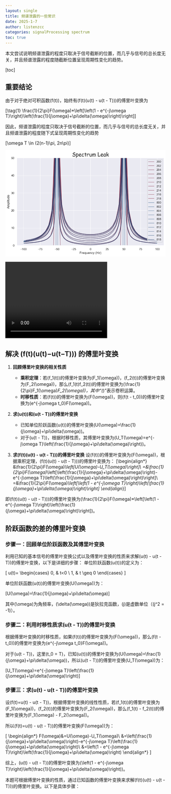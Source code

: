 ```yaml
---
layout: single
title: 频谱泄露的一些常识
date: 2025-1-7
author: listenzcc
categories: signalProcessing spectrum
toc: true
---
```

本文尝试说明频谱泄露的程度只取决于信号截断的位置，而几乎与信号的总长度无关，并且频谱泄露的程度随截断位置呈现周期性变化的趋势。

[toc]

## 重要结论

由于对于绝对可积函数\(f(t)\)，始终有\(f(t)(u(t) - u(t - T))\)的傅里叶变换为

\[\tag{1} \frac{1}{2\pi}F(\omega)*\left[\left(1 - e^{-j\omega T}\right)\left(\frac{1}{j\omega}+\pi\delta(\omega)\right)\right]\]

因此，频谱泄露的程度只取决于信号截断的位置，而几乎与信号的总长度无关，并且频谱泄露的程度随下式呈现周期性变化的趋势

\[\omega T \in (2(n-1)\pi, 2n\pi)\]

![spectrum_leak_pic1](/assets/signal-process/spectrum_leak_pic1.png)

<video width="320" height="240" controls>
  <source src="/assets/signal-process/SpectrumLeak.mp4" type="video/mp4">
</video>

## 解决 \(f(t)(u(t)−u(t−T))\) 的傅里叶变换

1. **回顾傅里叶变换的相关性质**
    - **乘积定理**：若\(f_1(t)\)的傅里叶变换为\(F_1(\omega)\)，\(f_2(t)\)的傅里叶变换为\(F_2(\omega)\)，那么\(f_1(t)f_2(t)\)的傅里叶变换为\(\frac{1}{2\pi}F_1(\omega)*F_2(\omega)\)，其中“\(*\)”表示卷积运算。
    - **时移性质**：若\(f(t)\)的傅里叶变换为\(F(\omega)\)，则\(f(t - t_0)\)的傅里叶变换为\(e^{-j\omega t_0}F(\omega)\)。

2. **求\(u(t)\)和\(u(t - T)\)的傅里叶变换**
    - 已知单位阶跃函数\(u(t)\)的傅里叶变换\(U(\omega)=\frac{1}{j\omega}+\pi\delta(\omega)\)。
    - 对于\(u(t - T)\)，根据时移性质，其傅里叶变换为\(U_T(\omega)=e^{-j\omega T}\left(\frac{1}{j\omega}+\pi\delta(\omega)\right)\)。

3. **求\(f(t)(u(t) - u(t - T))\)的傅里叶变换**
设\(f(t)\)的傅里叶变换为\(F(\omega)\)，根据乘积定理，\(f(t)(u(t) - u(t - T))\)的傅里叶变换为：
\[\begin{align*}
&\frac{1}{2\pi}F(\omega)*\left[U(\omega)-U_T(\omega)\right]\\
=&\frac{1}{2\pi}F(\omega)*\left[\left(\frac{1}{j\omega}+\pi\delta(\omega)\right)-e^{-j\omega T}\left(\frac{1}{j\omega}+\pi\delta(\omega)\right)\right]\\
=&\frac{1}{2\pi}F(\omega)*\left[\left(1 - e^{-j\omega T}\right)\left(\frac{1}{j\omega}+\pi\delta(\omega)\right)\right]
\end{align*}\]

即\(f(t)(u(t) - u(t - T))\)的傅里叶变换为\(\frac{1}{2\pi}F(\omega)*\left[\left(1 - e^{-j\omega T}\right)\left(\frac{1}{j\omega}+\pi\delta(\omega)\right)\right]\)。

## 阶跃函数的差的傅里叶变换

### 步骤一：回顾单位阶跃函数及其傅里叶变换

利用已知的基本信号的傅里叶变换公式以及傅里叶变换的性质来求解\(u(t) - u(t - T)\)的傅里叶变换，以下是详细的步骤：
单位阶跃函数\(u(t)\)的定义为：

\[
u(t)=
\begin{cases}
0, & t<0 \\
1, & t \geq 0
\end{cases}
\]

单位阶跃函数\(u(t)\)的傅里叶变换\(U(\omega)\)为：

\[U(\omega)=\frac{1}{j\omega}+\pi\delta(\omega)\]

其中\(\omega\)为角频率，\(\delta(\omega)\)是狄拉克函数，\(j\)是虚数单位（\(j^2 = -1\)）。

### 步骤二：利用时移性质求\(u(t - T)\)的傅里叶变换

根据傅里叶变换的时移性质，如果\(f(t)\)的傅里叶变换为\(F(\omega)\)，那么\(f(t - t_0)\)的傅里叶变换为\(e^{-j\omega t_0}F(\omega)\)。

对于\(u(t - T)\)，这里\(t_0 = T\)，已知\(u(t)\)的傅里叶变换为\(U(\omega)=\frac{1}{j\omega}+\pi\delta(\omega)\)，所以\(u(t - T)\)的傅里叶变换\(U_T(\omega)\)为：

\[U_T(\omega)=e^{-j\omega T}\left(\frac{1}{j\omega}+\pi\delta(\omega)\right)\]

### 步骤三：求\(u(t) - u(t - T)\)的傅里叶变换

设\(f(t)=u(t) - u(t - T)\)，根据傅里叶变换的线性性质，若\(f_1(t)\)的傅里叶变换为\(F_1(\omega)\)，\(f_2(t)\)的傅里叶变换为\(F_2(\omega)\)，那么\(f_1(t) - f_2(t)\)的傅里叶变换为\(F_1(\omega) - F_2(\omega)\)。

所以\(f(t)=u(t) - u(t - T)\)的傅里叶变换\(F(\omega)\)为：

\[
\begin{align*}
F(\omega)&=U(\omega)-U_T(\omega)\\
&=\left(\frac{1}{j\omega}+\pi\delta(\omega)\right)-e^{-j\omega T}\left(\frac{1}{j\omega}+\pi\delta(\omega)\right)\\
&=\left(1 - e^{-j\omega T}\right)\left(\frac{1}{j\omega}+\pi\delta(\omega)\right)
\end{align*}
\]

综上，\(u(t) - u(t - T)\)的傅里叶变换为\(\left(1 - e^{-j\omega T}\right)\left(\frac{1}{j\omega}+\pi\delta(\omega)\right)\)。 

本题可根据傅里叶变换的性质，通过已知函数的傅里叶变换来求解\(f(t)(u(t) - u(t - T))\)的傅里叶变换。以下是具体步骤：
